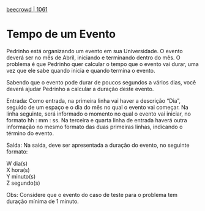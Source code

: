 [beecrowd | 1061](https://www.beecrowd.com.br/judge/pt/problems/view/1061)

# Tempo de um Evento

Pedrinho está organizando um evento em sua Universidade. O evento deverá ser no mês de Abril, iniciando e terminando dentro do mês. O problema é que Pedrinho quer calcular o tempo que o evento vai durar, uma vez que ele sabe quando inicia e quando termina o evento.

Sabendo que o evento pode durar de poucos segundos a vários dias, você deverá ajudar Pedrinho a calcular a duração deste evento.

Entrada: Como entrada, na primeira linha vai haver a descrição “Dia”, seguido de um espaço e o dia do mês no qual o evento vai começar. Na linha seguinte, será informado o momento no qual o evento vai iniciar, no formato hh : mm : ss. Na terceira e quarta linha de entrada haverá outra informação no mesmo formato das duas primeiras linhas, indicando o término do evento.

Saída: Na saída, deve ser apresentada a duração do evento, no seguinte formato:

W dia(s)</br>
X hora(s)</br>
Y minuto(s)</br>
Z segundo(s)</br>

Obs: Considere que o evento do caso de teste para o problema tem duração mínima de 1 minuto.